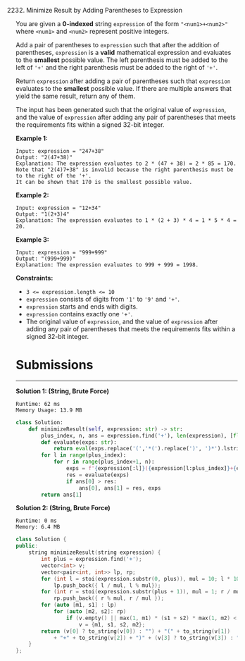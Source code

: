 2232. Minimize Result by Adding Parentheses to Expression

You are given a **0-indexed** string `expression` of the form `"<num1>+<num2>"` where `<num1>` and `<num2>` represent positive integers.

Add a pair of parentheses to `expression` such that after the addition of parentheses, `expression` is a **valid** mathematical expression and evaluates to the **smallest** possible value. The left parenthesis must be added to the left of `'+'` and the right parenthesis must be added to the right of `'+'`.

Return `expression` after adding a pair of parentheses such that `expression` evaluates to the **smallest** possible value. If there are multiple answers that yield the same result, return any of them.

The input has been generated such that the original value of `expression`, and the value of `expression` after adding any pair of parentheses that meets the requirements fits within a signed 32-bit integer.

 

**Example 1:**
```
Input: expression = "247+38"
Output: "2(47+38)"
Explanation: The expression evaluates to 2 * (47 + 38) = 2 * 85 = 170.
Note that "2(4)7+38" is invalid because the right parenthesis must be to the right of the '+'.
It can be shown that 170 is the smallest possible value.
```

**Example 2:**
```
Input: expression = "12+34"
Output: "1(2+3)4"
Explanation: The expression evaluates to 1 * (2 + 3) * 4 = 1 * 5 * 4 = 20.
```

**Example 3:**
```
Input: expression = "999+999"
Output: "(999+999)"
Explanation: The expression evaluates to 999 + 999 = 1998.
```

**Constraints:**

* `3 <= expression.length <= 10`
* `expression` consists of digits from `'1'` to `'9'` and `'+'`.
* `expression` starts and ends with digits.
* `expression` contains exactly one `'+'`.
* The original value of `expression`, and the value of `expression` after adding any pair of parentheses that meets the requirements fits within a signed 32-bit integer.

# Submissions
---
**Solution 1: (String, Brute Force)**
```
Runtime: 62 ms
Memory Usage: 13.9 MB
```
```python
class Solution:
    def minimizeResult(self, expression: str) -> str:
        plus_index, n, ans = expression.find('+'), len(expression), [float(inf),expression] 
        def evaluate(exps: str):
            return eval(exps.replace('(','*(').replace(')', ')*').lstrip('*').rstrip('*'))
        for l in range(plus_index):
            for r in range(plus_index+1, n):
                exps = f'{expression[:l]}({expression[l:plus_index]}+{expression[plus_index+1:r+1]}){expression[r+1:n]}'
                res = evaluate(exps)
                if ans[0] > res:
                    ans[0], ans[1] = res, exps
        return ans[1]
```

**Solution 2: (String, Brute Force)**
```
Runtime: 0 ms
Memory: 6.4 MB
```
```c++
class Solution {
public:
    string minimizeResult(string expression) {
        int plus = expression.find('+');
        vector<int> v;
        vector<pair<int, int>> lp, rp;
        for (int l = stoi(expression.substr(0, plus)), mul = 10; l * 10 >= mul; mul *= 10)
            lp.push_back({ l / mul, l % mul}); 
        for (int r = stoi(expression.substr(plus + 1)), mul = 1; r / mul > 0; mul *= 10)
            rp.push_back({ r % mul, r / mul }); 
        for (auto [m1, s1] : lp)
            for (auto [m2, s2]: rp)
                if (v.empty() || max(1, m1) * (s1 + s2) * max(1, m2) < max(1, v[0]) * (v[1] + v[2]) * max(1, v[3]))
                    v = {m1, s1, s2, m2};
        return (v[0] ? to_string(v[0]) : "") + "(" + to_string(v[1]) 
            + "+" + to_string(v[2]) + ")" + (v[3] ? to_string(v[3]) : "");
    }
};
```
